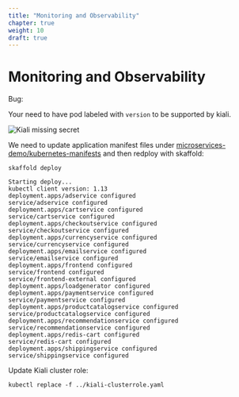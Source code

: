 ```yaml
---
title: "Monitoring and Observability"
chapter: true
weight: 10
draft: true
---
```

# Monitoring and Observability

Bug:

Your need to have pod labeled with `version` to be supported by kiali.

![Kiali missing secret](/images/kiali-bug-version-label.png?width=50pc)


We need to update application manifest files under [microservices-demo/kubernetes-manifests](https://github.com/GoogleCloudPlatform/microservices-demo/tree/master/kubernetes-manifests) and then redploy with skaffold:

```
skaffold deploy
```

```
Starting deploy...
kubectl client version: 1.13
deployment.apps/adservice configured
service/adservice configured
deployment.apps/cartservice configured
service/cartservice configured
deployment.apps/checkoutservice configured
service/checkoutservice configured
deployment.apps/currencyservice configured
service/currencyservice configured
deployment.apps/emailservice configured
service/emailservice configured
deployment.apps/frontend configured
service/frontend configured
service/frontend-external configured
deployment.apps/loadgenerator configured
deployment.apps/paymentservice configured
service/paymentservice configured
deployment.apps/productcatalogservice configured
service/productcatalogservice configured
deployment.apps/recommendationservice configured
service/recommendationservice configured
deployment.apps/redis-cart configured
service/redis-cart configured
deployment.apps/shippingservice configured
service/shippingservice configured
```


Update Kiali cluster role:

```
kubectl replace -f ../kiali-clusterrole.yaml
```
